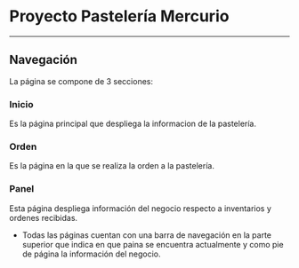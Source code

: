 # Proyecto Pastelería Mercurio
<hr>

## Navegación

La página se compone de 3 secciones:

### Inicio
Es la página principal que despliega la informacion de la pastelería.

### Orden
Es la página en la que se realiza la orden a la pastelería.

### Panel
Esta página despliega información del negocio respecto a inventarios y ordenes recibidas.

* Todas las páginas cuentan con una barra de navegación en la parte superior que indica en que paina se encuentra actualmente y como pie de página la información del negocio. 
